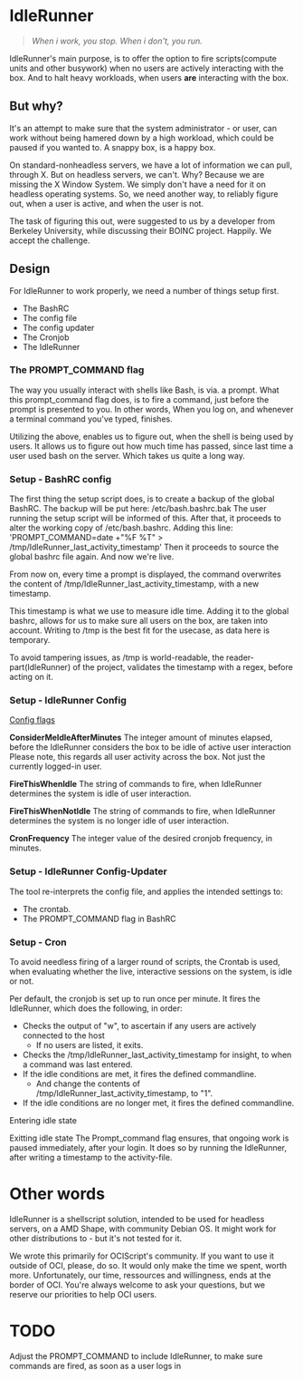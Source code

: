 # IdleRunner

> *When i work, you stop. When i don't, you run.*

IdleRunner's main purpose, is to offer the option to fire scripts(compute units and other busywork) when no users are actively interacting with the box.
And to halt heavy workloads, when users **are** interacting with the box.

## But why?
It's an attempt to make sure that the system administrator - or user, can work without being hamered down by a high workload, which could be paused if you wanted to. A snappy box, is a happy box.

On standard-nonheadless servers, we have a lot of information we can pull, through X. But on headless servers, we can't.
Why? Because we are missing the X Window System.
We simply don't have a need for it on headless operating systems.
So, we need another way, to reliably figure out, when a user is active, and when the user is not.

The task of figuring this out, were suggested to us by a developer from Berkeley University, while discussing their BOINC project. Happily. We accept the challenge.

## Design
For IdleRunner to work properly, we need a number of things setup first.
* The BashRC
* The config file
* The config updater
* The Cronjob
* The IdleRunner


### The PROMPT_COMMAND flag
The way you usually interact with shells like Bash, is via. a prompt.
What this prompt_command flag does, is to fire a command, just before the prompt is presented to you.
In other words, When you log on, and whenever a terminal command you've typed, finishes.

Utilizing the above, enables us to figure out, when the shell is being used by users.
It allows us to figure out how much time has passed, since last time a user used bash on the server. Which takes us quite a long way.

### Setup - BashRC config
The first thing the setup script does, is to create a backup of the global BashRC.
The backup will be put here: /etc/bash.bashrc.bak
The user running the setup script will be informed of this. 
After that, it proceeds to alter the working copy of /etc/bash.bashrc.
Adding this line: 
'PROMPT_COMMAND=date +"%F %T" > /tmp/IdleRunner_last_activity_timestamp'
Then it proceeds to source the global bashrc file again. And now we're live.

From now on, every time a prompt is displayed, the command overwrites the content of /tmp/IdleRunner_last_activity_timestamp, with a new timestamp.

This timestamp is what we use to measure idle time.
Adding it to the global bashrc, allows for us to make sure all users on the box, are taken into account.
Writing to /tmp is the best fit for the usecase, as data here is temporary.

To avoid tampering issues, as /tmp is world-readable, the reader-part(IdleRunner) of the project, validates the timestamp with a regex, before acting on it.

### Setup - IdleRunner Config
<u>Config flags</u>

**ConsiderMeIdleAfterMinutes**
The integer amount of minutes elapsed, before the IdleRunner considers the box to be idle of active user interaction
Please note, this regards all user activity across the box. Not just the currently logged-in user.

**FireThisWhenIdle**
The string of commands to fire, when IdleRunner determines the system is idle of user interaction.

**FireThisWhenNotIdle**
The string of commands to fire, when IdleRunner determines the system is no longer idle of user interaction.

**CronFrequency**
The integer value of the desired cronjob frequency, in minutes.

### Setup - IdleRunner Config-Updater
The tool re-interprets the config file, and applies the intended settings to:
* The crontab.
* The PROMPT_COMMAND flag in BashRC

### Setup - Cron
To avoid needless firing of a larger round of scripts, the Crontab is used, when evaluating whether the live, interactive sessions on the system, is idle or not.

Per default, the cronjob is set up to run once per minute.
It fires the IdleRunner, which does the following, in order:
* Checks the output of "w", to ascertain if any users are actively connected to the host
	* If no users are listed, it exits.
* Checks the /tmp/IdleRunner_last_activity_timestamp for insight, to when a command was last entered. 
* If the idle conditions are met, it fires the defined commandline.
	* And change the contents of /tmp/IdleRunner_last_activity_timestamp, to "1".
* If the idle conditions are no longer met, it fires the defined commandline.




Entering idle state

Exitting idle state
The Prompt_command flag ensures, that ongoing work is paused immediately, after your login. It does so by running the IdleRunner, after writing a timestamp to the activity-file.






# Other words
IdleRunner is a shellscript solution, intended to be used for headless servers, on a AMD Shape, with community Debian OS. It might work for other distributions to - but it's not tested for it.

We wrote this primarily for OCIScript's community.
If you want to use it outside of OCI, please, do so. It would only make the time we spent, worth more. Unfortunately, our time, ressources and willingness, ends at the border of OCI. You're always welcome to ask your questions, but we reserve our priorities to help OCI users.



# TODO
Adjust the PROMPT_COMMAND to include IdleRunner, to make sure commands are fired, as soon as a user logs in
